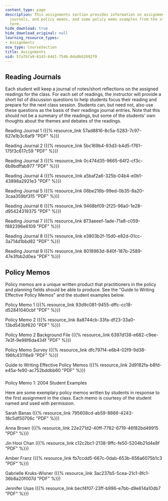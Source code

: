 ```yaml
---
content_type: page
description: This assignments section provides information on assignments of reading
  journals, and policy memos, and some policy memo examples from the students of 2004
  term.
hide_download: true
hide_download_original: null
learning_resource_types:
- Assignments
ocw_type: CourseSection
title: Assignments
uid: 5fa7bfa9-6143-64d1-7546-0da9bb2692f9
---
```


Reading Journals
----------------

Each student will keep a journal of notes/short reflections on the assigned readings for the class. For each set of readings, the instructor will provide a short list of discussion questions to help students focus their reading and prepare for the next class session. Students can, but need not, also use these questions as the basis of their readings journal entries. Note that this should not be a summary of the readings, but some of the students' own thoughts about the themes and debates of the readings.

Reading Journal 1 ({{% resource_link 57ad8816-8c5a-5283-7c97-627e1b3c6af9 "PDF" %}})

Reading Journal 2 ({{% resource_link 5bc169b4-93d3-b4d5-f761-175f3c617c59 "PDF" %}})

Reading Journal 3 ({{% resource_link 0c474d35-9665-64f2-cf3c-6b9bdffab977 "PDF" %}})

Reading Journal 4 ({{% resource_link a5baf2a6-325b-04b4-e0b1-43898a2921e3 "PDF" %}})

Reading Journal 5 ({{% resource_link 06be216b-99ed-0b35-8a20-3caa359bf315 "PDF" %}})

Reading Journal 6 ({{% resource_link 9468bf09-2f25-96a0-1e28-d95424319375 "PDF" %}})

Reading Journal 7 ({{% resource_link 873aeeef-1ade-71a8-c059-f882396e6109 "PDF" %}})

Reading Journal 8 ({{% resource_link e3803b2f-15d0-e82d-01cc-3a714d1bbd82 "PDF" %}})

Reading Journal 9 ({{% resource_link 8018963d-840f-187b-2589-47e3fbb2d0ea "PDF" %}})

Policy Memos
------------

Policy memos are a unique written product that practitioners in the policy and planning fields should be able to produce. See the "Guide to Writing Effective Policy Memos" and the student examples below.

Policy Memo 1 ({{% resource_link 93d9c081-9455-dffc-cc18-d52841040cbf "PDF" %}})

Policy Memo 2 ({{% resource_link 8a8744cb-33fa-df23-33a0-13bd543bf620 "PDF" %}})

Policy Memo 2 Background File ({{% resource_link 6397d138-e682-c9ee-7e3f-9e98f6da434f "PDF" %}})

Policy Memo Survey ({{% resource_link dfc797f4-e6b4-02f9-9d38-196fc43116e9 "PDF" %}})

Guide to Writing Effective Policy Memos ({{% resource_link 2d9182fa-b8fd-e45a-fe90-ac752bddbb60 "PDF" %}})

###   
Policy Memo 1: 2004 Student Examples

Here are some exemplary policy memos written by students in response to the first assignment in the class. Each memo is courtesy of the student named and used with permission.

Sarah Banas ({{% resource_link 795608cd-ab59-8866-4243-18c5df50706c "PDF" %}})

Anna Brown ({{% resource_link 22e271d2-40ff-7782-6719-46f82bd49915 "PDF" %}})

Jin Hooi Chan ({{% resource_link c12c2bc1-2138-9ffc-fe50-5204b21d4e8f "PDF" %}})

Amber Franz ({{% resource_link fb7ccdd5-667c-0dab-653b-656a6075b1c3 "PDF" %}})

Gabrielle Kruks-Wisner ({{% resource_link 3ac237b5-5cea-21c1-8fc1-36b8a20f007d "PDF" %}})

Jennifer Usas ({{% resource_link becf4f07-23ff-b996-e7bb-d9e614a10db7 "PDF" %}})